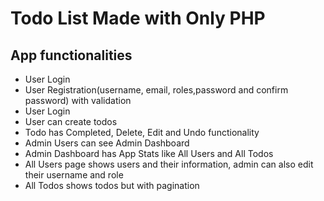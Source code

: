 <h1>Todo List Made with Only PHP</h1>

<div>
   <h2>App functionalities</h2>
  <ul>
    <li>User Login</li>
    <li>User Registration(username, email, roles,password and confirm password) with validation</li>
    <li>User Login</li>
    <li>User can create todos</li>
    <li>Todo has Completed, Delete, Edit and Undo functionality</li>
    <li>Admin Users can see Admin Dashboard</li>
    <li>Admin Dashboard has App Stats like All Users and All Todos</li>
    <li>All Users page shows users and their information, admin can also edit their username and role</li>
    <li>All Todos shows todos but with pagination</li>
   </ul>
</div>
